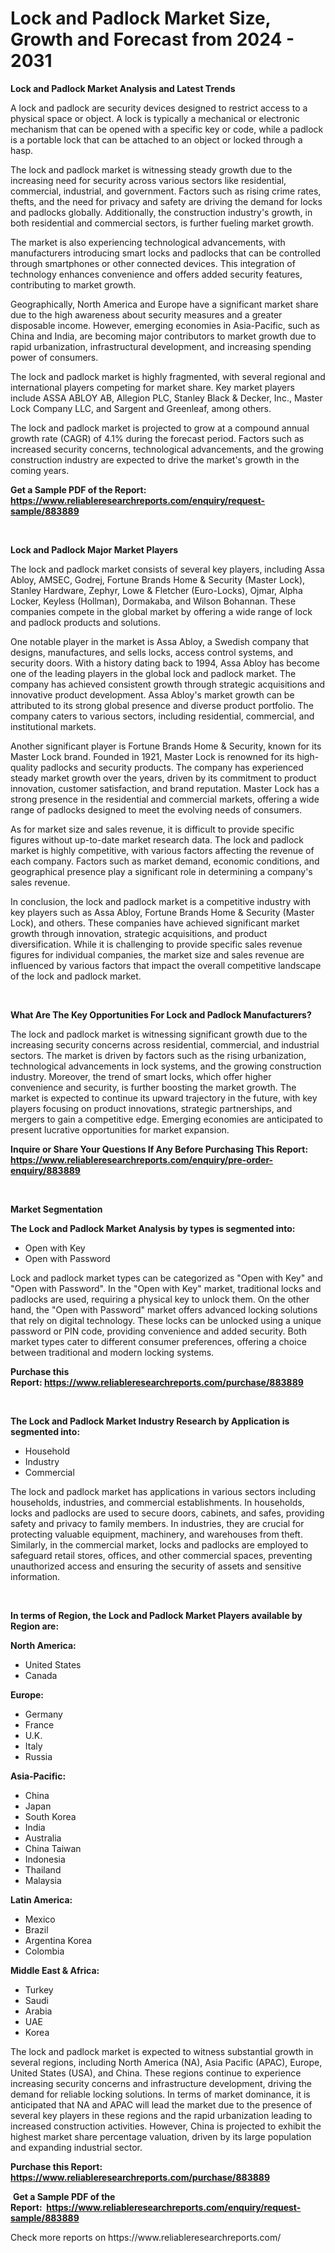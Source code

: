 <p><h1>Lock and Padlock Market Size, Growth and Forecast from 2024 - 2031</h1></p><p><strong>Lock and Padlock Market Analysis and Latest Trends</strong></p>
<p><p>A lock and padlock are security devices designed to restrict access to a physical space or object. A lock is typically a mechanical or electronic mechanism that can be opened with a specific key or code, while a padlock is a portable lock that can be attached to an object or locked through a hasp.</p><p>The lock and padlock market is witnessing steady growth due to the increasing need for security across various sectors like residential, commercial, industrial, and government. Factors such as rising crime rates, thefts, and the need for privacy and safety are driving the demand for locks and padlocks globally. Additionally, the construction industry's growth, in both residential and commercial sectors, is further fueling market growth.</p><p>The market is also experiencing technological advancements, with manufacturers introducing smart locks and padlocks that can be controlled through smartphones or other connected devices. This integration of technology enhances convenience and offers added security features, contributing to market growth.</p><p>Geographically, North America and Europe have a significant market share due to the high awareness about security measures and a greater disposable income. However, emerging economies in Asia-Pacific, such as China and India, are becoming major contributors to market growth due to rapid urbanization, infrastructural development, and increasing spending power of consumers.</p><p>The lock and padlock market is highly fragmented, with several regional and international players competing for market share. Key market players include ASSA ABLOY AB, Allegion PLC, Stanley Black & Decker, Inc., Master Lock Company LLC, and Sargent and Greenleaf, among others.</p><p>The lock and padlock market is projected to grow at a compound annual growth rate (CAGR) of 4.1% during the forecast period. Factors such as increased security concerns, technological advancements, and the growing construction industry are expected to drive the market's growth in the coming years.</p></p>
<p><strong>Get a Sample PDF of the Report:&nbsp; <a href="https://www.reliableresearchreports.com/enquiry/request-sample/883889">https://www.reliableresearchreports.com/enquiry/request-sample/883889</a></strong></p>
<p>&nbsp;</p>
<p><strong>Lock and Padlock Major Market Players</strong></p>
<p><p>The lock and padlock market consists of several key players, including Assa Abloy, AMSEC, Godrej, Fortune Brands Home & Security (Master Lock), Stanley Hardware, Zephyr, Lowe & Fletcher (Euro-Locks), Ojmar, Alpha Locker, Keyless (Hollman), Dormakaba, and Wilson Bohannan. These companies compete in the global market by offering a wide range of lock and padlock products and solutions.</p><p>One notable player in the market is Assa Abloy, a Swedish company that designs, manufactures, and sells locks, access control systems, and security doors. With a history dating back to 1994, Assa Abloy has become one of the leading players in the global lock and padlock market. The company has achieved consistent growth through strategic acquisitions and innovative product development. Assa Abloy's market growth can be attributed to its strong global presence and diverse product portfolio. The company caters to various sectors, including residential, commercial, and institutional markets.</p><p>Another significant player is Fortune Brands Home & Security, known for its Master Lock brand. Founded in 1921, Master Lock is renowned for its high-quality padlocks and security products. The company has experienced steady market growth over the years, driven by its commitment to product innovation, customer satisfaction, and brand reputation. Master Lock has a strong presence in the residential and commercial markets, offering a wide range of padlocks designed to meet the evolving needs of consumers.</p><p>As for market size and sales revenue, it is difficult to provide specific figures without up-to-date market research data. The lock and padlock market is highly competitive, with various factors affecting the revenue of each company. Factors such as market demand, economic conditions, and geographical presence play a significant role in determining a company's sales revenue.</p><p>In conclusion, the lock and padlock market is a competitive industry with key players such as Assa Abloy, Fortune Brands Home & Security (Master Lock), and others. These companies have achieved significant market growth through innovation, strategic acquisitions, and product diversification. While it is challenging to provide specific sales revenue figures for individual companies, the market size and sales revenue are influenced by various factors that impact the overall competitive landscape of the lock and padlock market.</p></p>
<p>&nbsp;</p>
<p><strong>What Are The Key Opportunities For Lock and Padlock Manufacturers?</strong></p>
<p><p>The lock and padlock market is witnessing significant growth due to the increasing security concerns across residential, commercial, and industrial sectors. The market is driven by factors such as the rising urbanization, technological advancements in lock systems, and the growing construction industry. Moreover, the trend of smart locks, which offer higher convenience and security, is further boosting the market growth. The market is expected to continue its upward trajectory in the future, with key players focusing on product innovations, strategic partnerships, and mergers to gain a competitive edge. Emerging economies are anticipated to present lucrative opportunities for market expansion.</p></p>
<p><strong>Inquire or Share Your Questions If Any Before Purchasing This Report: <a href="https://www.reliableresearchreports.com/enquiry/pre-order-enquiry/883889">https://www.reliableresearchreports.com/enquiry/pre-order-enquiry/883889</a></strong></p>
<p>&nbsp;</p>
<p><strong>Market Segmentation</strong></p>
<p><strong>The Lock and Padlock Market Analysis by types is segmented into:</strong></p>
<p><ul><li>Open with Key</li><li>Open with Password</li></ul></p>
<p><p>Lock and padlock market types can be categorized as "Open with Key" and "Open with Password". In the "Open with Key" market, traditional locks and padlocks are used, requiring a physical key to unlock them. On the other hand, the "Open with Password" market offers advanced locking solutions that rely on digital technology. These locks can be unlocked using a unique password or PIN code, providing convenience and added security. Both market types cater to different consumer preferences, offering a choice between traditional and modern locking systems.</p></p>
<p><strong>Purchase this Report:&nbsp;<a href="https://www.reliableresearchreports.com/purchase/883889">https://www.reliableresearchreports.com/purchase/883889</a></strong></p>
<p>&nbsp;</p>
<p><strong>The Lock and Padlock Market Industry Research by Application is segmented into:</strong></p>
<p><ul><li>Household</li><li>Industry</li><li>Commercial</li></ul></p>
<p><p>The lock and padlock market has applications in various sectors including households, industries, and commercial establishments. In households, locks and padlocks are used to secure doors, cabinets, and safes, providing safety and privacy to family members. In industries, they are crucial for protecting valuable equipment, machinery, and warehouses from theft. Similarly, in the commercial market, locks and padlocks are employed to safeguard retail stores, offices, and other commercial spaces, preventing unauthorized access and ensuring the security of assets and sensitive information.</p></p>
<p>&nbsp;</p>
<p><strong>In terms of Region, the Lock and Padlock Market Players available by Region are:</strong></p>
<p>
    <p> <strong> North America: </strong>
        <ul>
            <li>United States</li>
            <li>Canada</li>
        </ul>
        </p> 
    <p> <strong> Europe: </strong>
        <ul>
            <li>Germany</li>
            <li>France</li>
            <li>U.K.</li>
            <li>Italy</li>
            <li>Russia</li>
        </ul>
        </p> 
    <p> <strong> Asia-Pacific: </strong>
        <ul>
            <li>China</li>
            <li>Japan</li>
            <li>South Korea</li>
            <li>India</li>
            <li>Australia</li>
            <li>China Taiwan</li>
            <li>Indonesia</li>
            <li>Thailand</li>
            <li>Malaysia</li>
        </ul>
        </p> 
    <p> <strong> Latin America: </strong>
        <ul>
            <li>Mexico</li>
            <li>Brazil</li>
            <li>Argentina Korea</li>
            <li>Colombia</li>
        </ul>
        </p> 
    <p> <strong> Middle East & Africa: </strong>
        <ul>
            <li>Turkey</li>
            <li>Saudi</li>
            <li>Arabia</li>
            <li>UAE</li>
            <li>Korea</li>
        </ul>
    </p>
    </p>
<p><p>The lock and padlock market is expected to witness substantial growth in several regions, including North America (NA), Asia Pacific (APAC), Europe, United States (USA), and China. These regions continue to experience increasing security concerns and infrastructure development, driving the demand for reliable locking solutions. In terms of market dominance, it is anticipated that NA and APAC will lead the market due to the presence of several key players in these regions and the rapid urbanization leading to increased construction activities. However, China is projected to exhibit the highest market share percentage valuation, driven by its large population and expanding industrial sector.</p></p>
<p><strong>Purchase this Report: <a href="https://www.reliableresearchreports.com/purchase/883889">https://www.reliableresearchreports.com/purchase/883889</a></strong></p>
<p>&nbsp;<strong>Get a Sample PDF of the Report:&nbsp;&nbsp;<a href="https://www.reliableresearchreports.com/enquiry/request-sample/883889">https://www.reliableresearchreports.com/enquiry/request-sample/883889</a></strong></p>
<p><strong></strong></p>
<p>Check more reports on https://www.reliableresearchreports.com/</p>